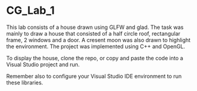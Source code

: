 # CG_Lab_1
This lab consists of a house drawn using GLFW and glad. The task was mainly to draw a house that consisted of a half circle roof, rectangular frame, 2 windows and a door. A cresent moon was also drawn to highlight the environment. The project was implemented using C++ and OpenGL.

To display the house, clone the repo, or copy and paste the code into a Visual Studio project and run.

Remember also to configure your Visual Studio IDE environment to run these libraries.
